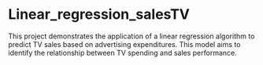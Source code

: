# Linear_regression_salesTV
This project demonstrates the application of a linear regression algorithm to predict TV sales based on advertising expenditures. This model aims to identify the relationship between TV spending and sales performance.
